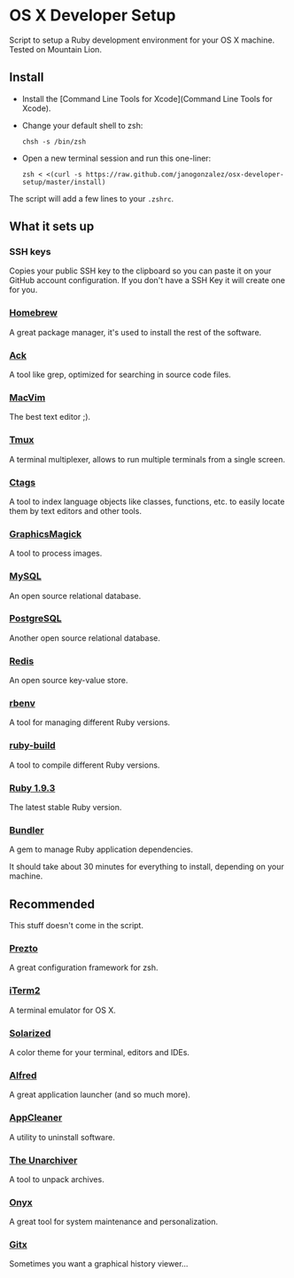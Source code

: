 # OS X Developer Setup
Script to setup a Ruby development environment for your OS X machine.
Tested on Mountain Lion. 

## Install
* Install the [Command Line Tools for Xcode](Command Line Tools for Xcode).
* Change your default shell to zsh:

  ```
  chsh -s /bin/zsh
  ```
* Open a new terminal session and run this one-liner:

  ```
  zsh < <(curl -s https://raw.github.com/janogonzalez/osx-developer-setup/master/install)
  ```

The script will add a few lines to your `.zshrc`.

## What it sets up
### SSH keys
Copies your public SSH key to the clipboard so you can paste it on your GitHub
account configuration. If you don't have a SSH Key it will create one for you.

### [Homebrew](http://mxcl.github.com/homebrew/)
A great package manager, it's used to install the rest of the software.

### [Ack](http://betterthangrep.com/)
A tool like grep, optimized for searching in source code files.

### [MacVim](http://code.google.com/p/macvim/)
The best text editor ;).

### [Tmux](http://tmux.sourceforge.net/)
A terminal multiplexer, allows to run multiple terminals from a single screen.

### [Ctags](http://ctags.sourceforge.net/)
A tool to index language objects like classes, functions, etc. to easily
locate them by text editors and other tools.

### [GraphicsMagick](http://www.graphicsmagick.org/)
A tool to process images.

### [MySQL](http://www.mysql.com/)
An open source relational database.

### [PostgreSQL](http://www.postgresql.org/)
Another open source relational database.

### [Redis](http://redis.io/)
An open source key-value store.

### [rbenv](https://github.com/sstephenson/rbenv)
A tool for managing different Ruby versions.

### [ruby-build](https://github.com/sstephenson/ruby-build)
A tool to compile different Ruby versions.

### [Ruby 1.9.3](http://www.ruby-lang.org/)
The latest stable Ruby version. 

### [Bundler](http://gembundler.com/)
A gem to manage Ruby application dependencies.

It should take about 30 minutes for everything to install, depending on your
machine.

## Recommended
This stuff doesn't come in the script.

### [Prezto](https://github.com/sorin-ionescu/prezto)
A great configuration framework for zsh.

### [iTerm2](http://www.iterm2.com/)
A terminal emulator for OS X.

### [Solarized](http://ethanschoonover.com/solarized)
A color theme for your terminal, editors and IDEs.

### [Alfred](http://www.alfredapp.com/)
A great application launcher (and so much more).

### [AppCleaner](http://www.freemacsoft.net/appcleaner/)
A utility to uninstall software.

### [The Unarchiver](http://wakaba.c3.cx/s/apps/unarchiver.html)
A tool to unpack archives.

### [Onyx](http://www.titanium.free.fr/download.php)
A great tool for system maintenance and personalization.

### [Gitx](http://gitx.frim.nl/)
Sometimes you want a graphical history viewer...
